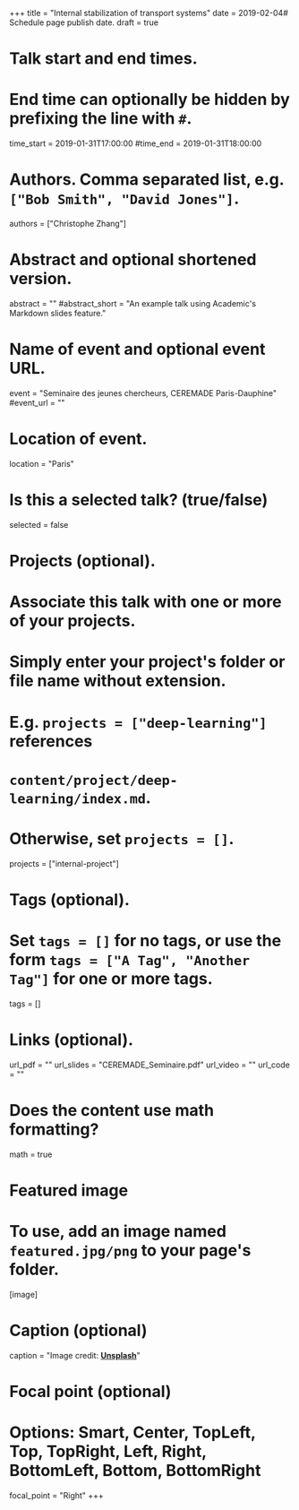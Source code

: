 +++
title = "Internal stabilization of transport systems"
date = 2019-02-04# Schedule page publish date.
draft = true
# Talk start and end times.
#   End time can optionally be hidden by prefixing the line with `#`.
time_start = 2019-01-31T17:00:00
#time_end = 2019-01-31T18:00:00

# Authors. Comma separated list, e.g. `["Bob Smith", "David Jones"]`.
authors = ["Christophe Zhang"]

# Abstract and optional shortened version.
abstract = ""
#abstract_short = "An example talk using Academic's Markdown slides feature."

# Name of event and optional event URL.
event = "Seminaire des jeunes chercheurs, CEREMADE Paris-Dauphine"
#event_url = ""

# Location of event.
location = "Paris"

# Is this a selected talk? (true/false)
selected = false

# Projects (optional).
#   Associate this talk with one or more of your projects.
#   Simply enter your project's folder or file name without extension.
#   E.g. `projects = ["deep-learning"]` references 
#   `content/project/deep-learning/index.md`.
#   Otherwise, set `projects = []`.
projects = ["internal-project"]

# Tags (optional).
#   Set `tags = []` for no tags, or use the form `tags = ["A Tag", "Another Tag"]` for one or more tags.
tags = []

# Links (optional).
url_pdf = ""
url_slides = "CEREMADE_Seminaire.pdf"
url_video = ""
url_code = ""

# Does the content use math formatting?
math = true

# Featured image
# To use, add an image named `featured.jpg/png` to your page's folder. 
[image]
  # Caption (optional)
  caption = "Image credit: [**Unsplash**](https://unsplash.com/photos/bzdhc5b3Bxs)"

  # Focal point (optional)
  # Options: Smart, Center, TopLeft, Top, TopRight, Left, Right, BottomLeft, Bottom, BottomRight
  focal_point = "Right"
+++

